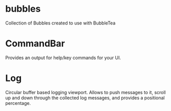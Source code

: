 # bubbles
Collection of Bubbles created to use with BubbleTea

# CommandBar

Provides an output for help/key commands for your UI.

# Log

Circular buffer based logging viewport. Allows to push messages to it, scroll up and down through the collected log
messages, and provides a positional percentage.
